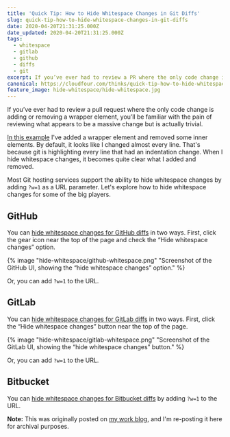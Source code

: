 ```yaml
---
title: 'Quick Tip: How to Hide Whitespace Changes in Git Diffs'
slug: quick-tip-how-to-hide-whitespace-changes-in-git-diffs
date: 2020-04-20T21:31:25.000Z
date_updated: 2020-04-20T21:31:25.000Z
tags:
  - whitespace
  - gitlab
  - github
  - diffs
  - git
excerpt: If you’ve ever had to review a PR where the only code change is adding a wrapper element, you’ll be familiar with the pain of reviewing what appears to be a massive change but is actually trivial.
canonical: https://cloudfour.com/thinks/quick-tip-how-to-hide-whitespace-changes-in-git-diffs/
feature_image: hide-whitespace/hide-whitespace.jpg
---
```


If you’ve ever had to review a pull request where the only code change is adding or removing a wrapper element, you’ll be familiar with the pain of reviewing what appears to be a massive change but is actually trivial.

[In this example](https://github.com/spaceninja/git-demo/pull/5/files) I've added a wrapper element and removed some inner elements. By default, it looks like I changed almost every line. That's because git is highlighting every line that had an indentation change. When I hide whitespace changes, it becomes quite clear what I added and removed.

Most Git hosting services support the ability to hide whitespace changes by adding `?w=1` as a URL parameter. Let's explore how to hide whitespace changes for some of the big players.

## GitHub

You can [hide whitespace changes for GitHub diffs](https://github.blog/2011-10-21-github-secrets/) in two ways. First, click the gear icon near the top of the page and check the “Hide whitespace changes” option.

{% image "hide-whitespace/github-whitespace.png" "Screenshot of the GitHub UI, showing the “hide whitespace changes” option." %}

Or, you can add `?w=1` to the URL.

## GitLab

You can [hide whitespace changes for GitLab diffs](https://docs.gitlab.com/ee/user/project/merge_requests/reviewing_and_managing_merge_requests.html#ignore-whitespace-changes-in-merge-request-diff-view) in two ways. First, click the “Hide whitespace changes” button near the top of the page.

{% image "hide-whitespace/gitlab-whitespace.png" "Screenshot of the GitLab UI, showing the “hide whitespace changes” button." %}

Or, you can add `?w=1` to the URL.

## Bitbucket

You can [hide whitespace changes for Bitbucket diffs](https://bitbucket.org/blog/new-year-new-features#:~:text=Ignore%20whitespace%20in%20diffs%20via%20URL) by adding `?w=1` to the URL.

**Note:** This was originally posted on [my work blog](https://cloudfour.com/thinks/quick-tip-how-to-hide-whitespace-changes-in-git-diffs/), and I'm re-posting it here for archival purposes.
